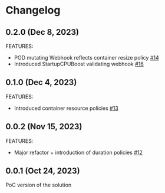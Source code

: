 # Changelog

## 0.2.0 (Dec 8, 2023)

FEATURES:

* POD mutating Webhook reflects container resize policy [#14](https://github.com/google/kube-startup-cpu-boost/pull/14)
* Introduced StartupCPUBoost validating webhook [#16](https://github.com/google/kube-startup-cpu-boost/pull/16)

## 0.1.0 (Dec 4, 2023)

FEATURES:

* Introduced container resource policies [#13](https://github.com/google/kube-startup-cpu-boost/pull/13)

## 0.0.2 (Nov 15, 2023)

FEATURES:

* Major refactor + introduction of duration policies [#12](https://github.com/google/kube-startup-cpu-boost/pull/12)

## 0.0.1 (Oct 24, 2023)

PoC version of the solution
